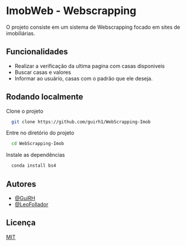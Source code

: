 
# ImobWeb - Webscrapping

O projeto consiste em um sistema de Webscrapping focado em sites de imobiliárias.
## Funcionalidades

- Realizar a verificação da ultima pagina com casas disponiveis
- Buscar casas e valores
- Informar ao usuário, casas com o padrão que ele deseja.


## Rodando localmente

Clone o projeto

```bash
  git clone https://github.com/guirh1/WebScrapping-Imob
```

Entre no diretório do projeto

```bash
  cd WebScrapping-Imob
```

Instale as dependências

```bash
  conda install bs4
```

## Autores

- [@GuiRH](https://github.com/guirh1)
- [@LeoFollador](https://github.com/Folladorleo)



## Licença

[MIT](https://choosealicense.com/licenses/mit/)

